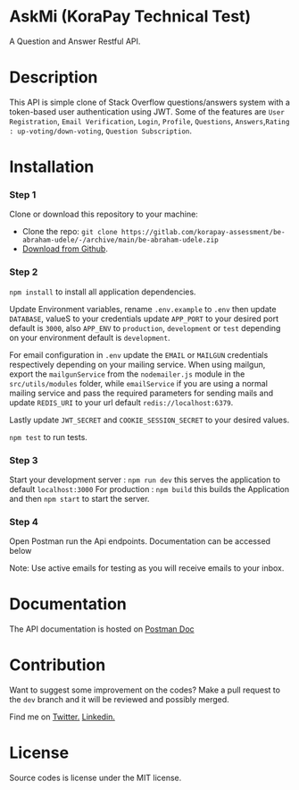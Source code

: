 <!-- @format -->

# AskMi (KoraPay Technical Test)

A Question and Answer Restful API.

# Description

This API is simple clone of Stack Overflow questions/answers system with a token-based user authentication using JWT. Some of the features are `User Registration`, `Email Verification`, `Login`, `Profile`, `Questions`, `Answers`,`Rating : up-voting/down-voting`, `Question Subscription`.

# Installation

### Step 1

Clone or download this repository to your machine:

- Clone the repo: `git clone https://gitlab.com/korapay-assessment/be-abraham-udele/-/archive/main/be-abraham-udele.zip`
- [Download from Github](https://gitlab.com/korapay-assessment/be-abraham-udele/-/archive/main/be-abraham-udele.zip).

### Step 2

`npm install` to install all application dependencies.

Update Environment variables, rename `.env.example` to `.env` then update `DATABASE`, valueS to your credentials update `APP_PORT` to your desired port default is `3000`, also `APP_ENV` to `production`, `development` or `test` depending on your environment default is `development`.

For email configuration in `.env` update the `EMAIL` or `MAILGUN` credentials respectively depending on your mailing service. When using mailgun, export the `mailgunService` from the `nodemailer.js` module in the `src/utils/modules` folder, while `emailService` if you are using a normal mailing service and pass the required parameters for sending mails and update `REDIS_URI` to your url default `redis://localhost:6379`.

Lastly update `JWT_SECRET` and `COOKIE_SESSION_SECRET` to your desired values.

`npm test` to run tests.

### Step 3

Start your development server : `npm run dev` this serves the application to default `localhost:3000`
For production : `npm build` this builds the Application and then `npm start` to start the server.

### Step 4

Open Postman run the Api endpoints. Documentation can be accessed below

Note: Use active emails for testing as you will receive emails to your inbox.

# Documentation

The API documentation is hosted on [Postman Doc](https://documenter.getpostman.com/view/10912779/TzRNGAEU)

# Contribution

Want to suggest some improvement on the codes? Make a pull request to the `dev` branch and it will be reviewed and possibly merged.

Find me on
<a href="https://twitter.com/SaintAbrahams/">Twitter.</a>
<a href="https://www.linkedin.com/in/abrahamudele/">Linkedin.</a>

# License

Source codes is license under the MIT license.
